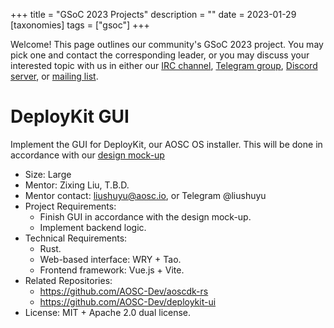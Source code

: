 +++
title = "GSoC 2023 Projects"
description = ""
date = 2023-01-29
[taxonomies]
tags = ["gsoc"]
+++

Welcome! This page outlines our community's GSoC 2023 project. You may pick one and contact the corresponding leader, or you may discuss your interested topic with us in either our [IRC channel][irc], [Telegram group][tg], [Discord server][discord], or [mailing list][mlist].

[irc]: ircs://irc.libera.chat:6697/aosc
[tg]: https://t.me/joinchat/BMnG9zvfjCgZUTIAoycKkg
[discord]: https://discord.gg/VYPHgt9
[mlist]: mailto:discussions@aosc.io

# DeployKit GUI

Implement the GUI for DeployKit, our AOSC OS installer. This will be done in accordance with our [design mock-up](https://github.com/AOSC-Dev/aoscdk-rs/tree/gui/mockups)

- Size: Large
- Mentor: Zixing Liu, T.B.D.
- Mentor contact: liushuyu@aosc.io, or Telegram @liushuyu
- Project Requirements:
  - Finish GUI in accordance with the design mock-up.
  - Implement backend logic.
- Technical Requirements:
  - Rust.
  - Web-based interface: WRY + Tao.
  - Frontend framework: Vue.js + Vite.
- Related Repositories:
  - https://github.com/AOSC-Dev/aoscdk-rs
  - https://github.com/AOSC-Dev/deploykit-ui
- License: MIT + Apache 2.0 dual license.
